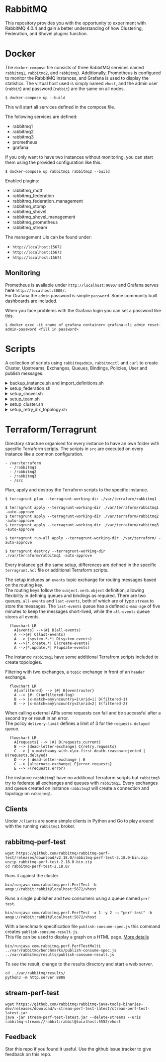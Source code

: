 # RabbitMQ

This repository provides you with the opportunity to experiment with RabbitMQ 4.0.4 and gain a better understanding of how Clustering, Federation, and Shovel plugins function.  

# Docker

The `docker-compose` file consists of three RabbitMQ services named `rabbitmq1`, `rabbitmq2`, and `rabbitmq3`. Additionally, Prometheus is configured to monitor the RabbitMQ instances, and Grafana is used to display the statistics. The virtual host used is simply named `vhost`, and the admin user (`rabbit`) and password (`rabbit`) are the same on all nodes.  

    $ docker-compose up --build

This will start all services defined in the compose file.

The following services are defined:
 - rabbitmq1
 - rabbitmq2
 - rabbitmq3
 - prometheus
 - grafana

If you only want to have two instances without monitoring, you can start them using the provided configuration like this.

    $ docker-compose up rabbitmq1 rabbitmq2 --build

Enabled plugins:  
 - rabbitmq_mqtt  
 - rabbitmq_federation  
 - rabbitmq_federation_management  
 - rabbitmq_stomp  
 - rabbitmq_shovel  
 - rabbitmq_shovel_management  
 - rabbitmq_prometheus  
 - rabbitmq_stream  

The management UIs can be found under:
- `http://localhost:15672`
- `http://localhost:15673`
- `http://localhost:15674`  

## Monitoring
Prometheus is available under `http://localhost:9090/` and Grafana serves here `http://localhost:3000/`.  
For Grafana the `admin` password is simple `password`. Some community built dashboards are included.  

When you face problems with the Grafana login you can set a password like this.

    $ docker exec -it <name of grafana container> grafana-cli admin reset-admin-password <fill in password>

# Scripts

A collection of scripts using `rabbitmqadmin`, `rabbitmqctl` and `curl` to create Cluster, Upstreams, Exchanges, Queues, Bindings, Policies, User and publish messages.

<details>
  <summary> backup_instance.sh and import_definitions.sh</summary>
  To keep the changes to the single instances, it's simple to export the current definitions. This definitions can be adjusted in JSON format and imported again.

    $ ./scripts/backup_instance.sh
    Exported definitions for localhost to "./export/rabbitmq1.json"  
    ...

    $ ./scripts/import_definitions.sh
    Uploaded definitions from "localhost" to ./export/rabbitmq1.json. The import process may take some time. Consult server logs to track progress.  
    ...
</details>

<details>
  <summary> setup_federation.sh</summary>
  Instead of joining a cluster, we have three broker and want to connect them.  
  On `rabbitmq1` we create an exchange, two queues, a binding and add two upstreams.  
  Creates a user on `rabbitmq2` and `rabbitmq3` to connect with the upstreams.  
  This upstreams are connecting to `rabbitmq2` and `rabbitmq3` after the policies are applied on `rabbitmq1`.  

  The federated exchange links to the upstream exchange, published messages to `rabbitmq2` will be copied to `rabbitmq1`.  
  The federated queue links to the upstream queue and will retrieve messages from `rabbitmq3` when a consumer is connected on `rabbitmq1`.  
  The running federation links can called over the API: `http://localhost:15672/api/federation-links`

    $ ./scripts/setup_federation.sh
</details>

<details>
  <summary> setup_shovel.sh</summary>
  Instead of joining a cluster, we have three broker and want to connect them.  
  On all three broker we create a queue named `shovel`, on `rabbitmq1` and `rabbitmq2` we create a dynamic shovel.  
  `rabbitmq2` have an additional exchange named `rabbitmq1.shovel` bind to the `shovel` queue on `rabbitmq2`.  

  The queue on `rabbitmq1` is the source for the exchange on `rabbitmq2` and the queue on `rabbitmq2` is then the source for the queue on `rabbitmq3`.  
  Every message published to `shovel` on `rabbitmq1` is shovelled to the exchange `rabbitmq1.shovel` on `rabbitmq2` then finally shovelled from the `shovel` queue on `rabbitmq2` to the `shovel` queue on `rabbitmq3`.

    $ ./scripts/setup_shovel.sh
</details>

<details>
  <summary> setup_team.sh</summary>
  Add to `rabbitmq1` and `rabbitmq2` user and permissions for two teams.  
  The idea is to have on every machine a administrator (teamA, teamB) and monitoring user (monitor).  
  In addition to this every instance have a user for every service (serviceA, serviceB).  
  The two instances are connected with a federation upstream where `rabbitmq1` receives copies from `rabbitmq2`.  
  The `shovel` queue on `rabbitmq1` shovels messages to the exchange `rabbitmq1.shovel` on `rabbitmq2`.  

    $ ./scripts/setup_team.sh
</details>

<details>
  <summary> setup_cluster.sh</summary>
  Let `rabbitmq2` and `rabbitmq3` join `rabbitmq1` as cluster.  
  When Shovel or Federation is used before the cluster will not work like expected!  

    $ ./scripts/setup_cluster.sh
    Stopping rabbit application on node rabbit@rabbitmq2 ...
    Clustering node rabbit@rabbitmq2 with rabbit@rabbitmq1
    Starting node rabbit@rabbitmq2 ...
    completed with 9 plugins.
    Stopping rabbit application on node rabbit@rabbitmq3 ...
    Clustering node rabbit@rabbitmq3 with rabbit@rabbitmq1
    Starting node rabbit@rabbitmq3 ...
    completed with 9 plugins.
</details>

<details>
  <summary> setup_retry_dlx_topology.sh</summary>
  Add exchanges, queues and bindings to create a DLX retry topology.  
  When a message gets rejected and a dead letter exchange is defined for the queue the message is forwarded to the defined exchange.  
  The dead letter exchange is bind to a queue where all rejected messages arrive, this queue have a `x-message-ttl` defined.  
  Additional to the TTL the queue have also a dead-letter-exchange defined, when the TTL is over the messages are forwarded to this exchange.  
  From the second exchange the messages are routed again to the queue where they have been rejected.  

  For this retry topology we need two additional exchanges and a queue to let the messages wait before they get routed again.  
  TTL is a constant delay for all messages to retry and RabbitMQ counts each time a message is dead-lettered and set it as count field on the `x-death` header.  

    $ ./scripts/setup_retry_dlx_topology.sh

```mermaid
  flowchart LR;
      A{events} --> |user.create.account\nuser.update.account\nuser.delete.account| B(api.events);
      B --> |dead-letter-exchange| C{dlx.events};
      C --> |*.*.*| D(dead.events)
      D --> |dead-letter-exchange, ttl| E{dlx.retry};
      E --> |user.create.account\nuser.update.account\nuser.delete.account| B;
```
</details>
  
# Terraform/Terragrunt

Directory structure organised for every instance to have an own folder with specific Terraform scripts. The scripts in `src` are executed on every instance like a common configuration.
```
- /var/terraform
  - /rabbitmq1
  - /rabbitmq2
  - /rabbitmq3
  - /src
```

Plan, apply and destroy the Terraform scripts to the specific instance.  

    $ terragrunt plan --terragrunt-working-dir ./var/terraform/rabbitmq1

    $ terragrunt apply --terragrunt-working-dir ./var/terraform/rabbitmq1 -auto-approve
    $ terragrunt apply --terragrunt-working-dir ./var/terraform/rabbitmq2 -auto-approve
    $ terragrunt apply --terragrunt-working-dir ./var/terraform/rabbitmq3 -auto-approve

    $ terragrunt run-all apply --terragrunt-working-dir ./var/terraform/ -auto-approve

    $ terragrunt destroy --terragrunt-working-dir ./var/terraform/rabbitmq1 -auto-approve

Every instance get the same setup, differences are defined in the specific `terragrunt.hcl` file or additional Terraform scripts.

The setup includes an `events` topic exchange for routing messages based on the routing key.  
The routing keys follow the `subject.verb.object` definition, allowing flexibility in defining queues and bindings as required. There are two queues, `all-events` and `last-events`, both of which are of type `stream` to store the messages. The `last-events` queue has a defined `x-max-age` of five minutes to keep the messages short-lived, while the `all-events` queue stores all events.

```mermaid
  flowchart LR
    A{events} -->|#| B(all-events)
    A -->|#| C(last-events)
    A --> |system.*.*| D(system-events)
    A -->|*.create.*| E(create-events)
    A -->|*.update.*| F(update-events)
```

The instance `rabbitmq1` have some additional Terrafrom scripts included to create topologies.

Filtering with two exchanges, a `topic` exchange in front of an `header` exchange.
```mermaid
  flowchart LR
    A{unfiltered} --> |#| B{eventrouter}
    A --> |#| C(unfiltered-log)
    B --> |x-match=any\ncountry=1\nrid=1| D(filtered-1)
    B --> |x-match=any\ncountry=2\nrid=2| E(filtered-2)
```

When calling external APIs some requests can fail and be successful after a second try or result in an error.  
The policy `delivery-limit` defines a limit of 3 for the `requests.delayed` queue.  
```mermaid
  flowchart LR
    A{requests} --> |#| B(requests.current)
    B --> |dead-letter-exchange| C{retry.requests}
    C --> | x-match=any-with-x\nx-first-death-reason=rejected | D(requests.delayed)
    D --> | dead-letter-exchange | E
    C --> |alternate-exchange| E{error.requests}
    E --> F(requests.error)
```

The instance `rabbbitmq2` have no additional Terraform scripts but `rabbitmq3` try to federate all exchanges and queues with `rabbitmq1`. Every exchanges and queue created on instance `rabbitmq3` will create a connection and topology on `rabbitmq1`.

## Clients
Under `/clients` are some simple clients in Python and Go to play around with the running `rabbitmq1` broker.

## rabbitmq-perf-test

    wget https://github.com/rabbitmq/rabbitmq-perf-test/releases/download/v2.18.0/rabbitmq-perf-test-2.18.0-bin.zip
    unzip rabbitmq-perf-test-2.18.0-bin.zip
    cd rabbitmq-perf-test-2.18.0/

Runs it against the cluster.

    bin/runjava com.rabbitmq.perf.PerfTest -h amqp://rabbit:rabbit@localhost:5672/vhost

Runs a single publisher and two consumers using a queue named `perf-test`.

    bin/runjava com.rabbitmq.perf.PerfTest -x 1 -y 2 -u "perf-test" -h amqp://rabbit:rabbit@localhost:5672/vhost

With a benchmark specification file `publish-consume-spec.js` this command creates `publish-consume-result.js`.  
This file can be used to display a graph on a HTML page. [More details](https://github.com/rabbitmq/rabbitmq-perf-test/blob/master/html/README.md)

    bin/runjava com.rabbitmq.perf.PerfTestMulti ../var/rabbitmq/benchmarks/publish-consume-spec.js ../var/rabbitmq/results/publish-consume-result.js

To see the result, change to the results directory and start a web server.

    cd ../var/rabbitmq/results/
    python3 -m http.server 8888

## stream-perf-test

    wget https://github.com/rabbitmq/rabbitmq-java-tools-binaries-dev/releases/download/v-stream-perf-test-latest/stream-perf-test-latest.jar
    java -jar stream-perf-test-latest.jar --delete-streams --uris rabbitmq-stream://rabbit:rabbit@localhost:5552/vhost

## Feedback
Star this repo if you found it useful. Use the github issue tracker to give feedback on this repo.